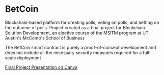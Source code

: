 # BetCoin
Blockchain-based platform for creating polls, voting on polls, and betting on the outcome of polls. Project created as a final project for Blockchain Solution Development, an elective course of the MSITM program at UT Austin's McComb's School of Business

The BetCoin smart contract is purely a proof-of-concept development and does not include all the necessary security measures required for a full-scale deployment

[Final Project Presentation on Canva](https://www.canva.com/design/DAFgg6BEGWQ/SsN90o6KblGJbkXnjufbHw/view?utm_content=DAFgg6BEGWQ&utm_campaign=designshare&utm_medium=link&utm_source=publishsharelink/)
